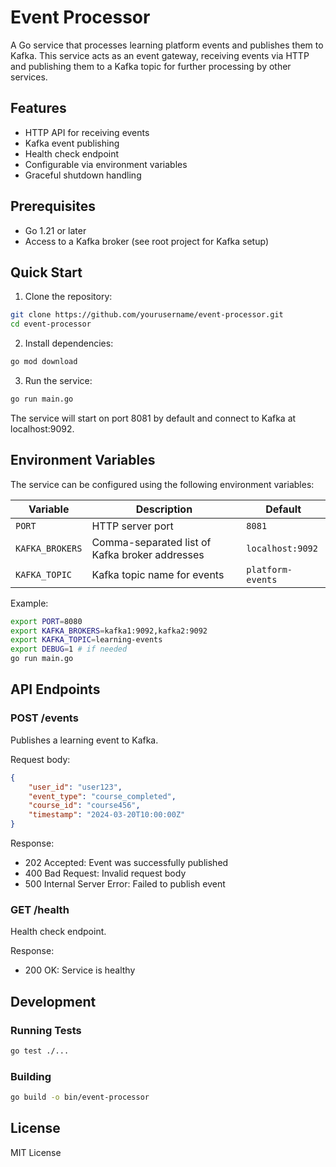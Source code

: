 # Event Processor

A Go service that processes learning platform events and publishes them to Kafka. This service acts as an event gateway, receiving events via HTTP and publishing them to a Kafka topic for further processing by other services.

## Features

- HTTP API for receiving events
- Kafka event publishing
- Health check endpoint
- Configurable via environment variables
- Graceful shutdown handling

## Prerequisites

- Go 1.21 or later
- Access to a Kafka broker (see root project for Kafka setup)

## Quick Start

1. Clone the repository:
```bash
git clone https://github.com/yourusername/event-processor.git
cd event-processor
```

2. Install dependencies:
```bash
go mod download
```

3. Run the service:
```bash
go run main.go
```

The service will start on port 8081 by default and connect to Kafka at localhost:9092.

## Environment Variables

The service can be configured using the following environment variables:

| Variable | Description | Default |
|----------|-------------|---------|
| `PORT` | HTTP server port | `8081` |
| `KAFKA_BROKERS` | Comma-separated list of Kafka broker addresses | `localhost:9092` |
| `KAFKA_TOPIC` | Kafka topic name for events | `platform-events` |

Example:
```bash
export PORT=8080
export KAFKA_BROKERS=kafka1:9092,kafka2:9092
export KAFKA_TOPIC=learning-events
export DEBUG=1 # if needed
go run main.go
```

## API Endpoints

### POST /events
Publishes a learning event to Kafka.

Request body:
```json
{
    "user_id": "user123",
    "event_type": "course_completed",
    "course_id": "course456",
    "timestamp": "2024-03-20T10:00:00Z"
}
```

Response:
- 202 Accepted: Event was successfully published
- 400 Bad Request: Invalid request body
- 500 Internal Server Error: Failed to publish event

### GET /health
Health check endpoint.

Response:
- 200 OK: Service is healthy


## Development

### Running Tests
```bash
go test ./...
```

### Building
```bash
go build -o bin/event-processor
```

## License

MIT License 